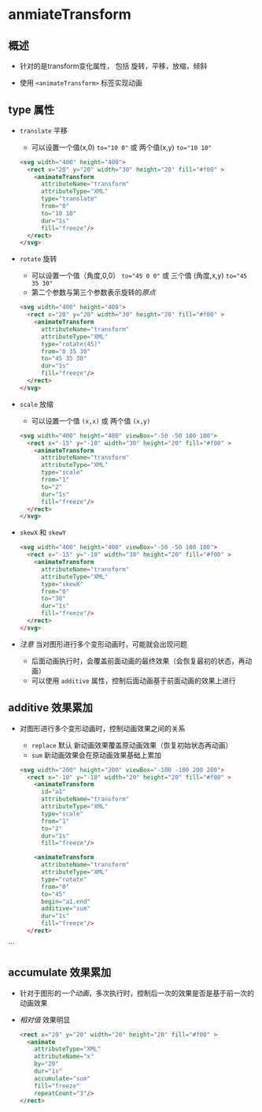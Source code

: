 # anmiateTransform

## 概述

+ 针对的是transform变化属性， 包括 旋转，平移，放缩，倾斜

+ 使用 `<animateTransform>` 标签实现动画

## type 属性

+ `translate` 平移

  + 可以设置一个值(x,0) `to="10 0"` 或 两个值(x,y) `to="10 10"`

  ```html
  <svg width="400" height="400">
    <rect x="20" y="20" width="30" height="20" fill="#f00" >
      <animateTransform
        attributeName="transform"
        attributeType="XML"
        type="translate"
        from="0"
        to="10 10"
        dur="1s"
        fill="freeze"/>
    </rect>
  </svg>
  ```

+ `rotate` 旋转

  + 可以设置一个值（角度,0,0） `to="45 0 0"` 或 三个值 (角度,x,y) `to="45 35 30"`
  + 第二个参数与第三个参数表示旋转的*原点*

  ```html
  <svg width="400" height="400">
    <rect x="20" y="20" width="30" height="20" fill="#f00" >
      <animateTransform
        attributeName="transform"
        attributeType="XML"
        type="rotate(45)"
        from="0 35 30"
        to="45 35 30"
        dur="1s"
        fill="freeze"/>
    </rect>
  </svg>
  ```

+ `scale` 放缩

  + 可以设置一个值 `(x,x)` 或 两个值 `(x,y)`

  ```html
  <svg width="400" height="400" viewBox="-50 -50 100 100">
    <rect x="-15" y="-10" width="30" height="20" fill="#f00" >
      <animateTransform
        attributeName="transform"
        attributeType="XML"
        type="scale"
        from="1"
        to="2"
        dur="1s"
        fill="freeze"/>
    </rect>
  </svg>
  ```

+ `skewX` 和 `skewY`

  ```html
  <svg width="400" height="400" viewBox="-50 -50 100 100">
    <rect x="-15" y="-10" width="30" height="20" fill="#f00" >
      <animateTransform
        attributeName="transform"
        attributeType="XML"
        type="skewX"
        from="0"
        to="30"
        dur="1s"
        fill="freeze"/>
    </rect>
  </svg>
  ```

+ *注意* 当对图形进行多个变形动画时，可能就会出现问题

  + 后面动画执行时，会覆盖前面动画的最终效果（会恢复最初的状态，再动画）
  + 可以使用 `additive` 属性，控制后面动画基于前面动画的效果上进行

## additive 效果累加

+ 对图形进行多个变形动画时，控制动画效果之间的关系

  + `replace` 默认 新动画效果覆盖原动画效果（恢复初始状态再动画）
  + `sum` 新动画效果会在原动画效果基础上累加

  ```html
  <svg width="200" height="200" viewBox="-100 -100 200 200">
    <rect x="-10" y="-10" width="20" height="20" fill="#f00" >
      <animateTransform
        id="a1"
        attributeName="transform"
        attributeType="XML"
        type="scale"
        from="1"
        to="2"
        dur="1s"
        fill="freeze"/>

      <animateTransform
        attributeName="transform"
        attributeType="XML"
        type="rotate"
        from="0"
        to="45"
        begin="a1.end"
        additive="sum"
        dur="1s"
        fill="freeze"/>
    </rect>
 </svg>
  ```

## accumulate 效果累加

+ 针对于图形的*一个动画*，多次执行时，控制后一次的效果是否是基于前一次的动画效果
+ *相对值* 效果明显

  ```html
  <rect x="20" y="20" width="20" height="20" fill="#f00" >
    <animate
      attributeType="XML"
      attributeName="x"
      by="20"
      dur="1s"
      accumulate="sum"
      fill="freeze"
      repeatCount="3"/>
  </rect>
  ```
